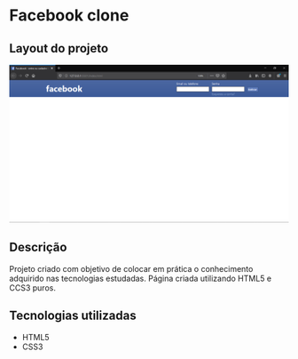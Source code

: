 # Facebook clone

## Layout do projeto

<p align="center">
<img src="https://github.com/gustavobgt/Facebook-clone/blob/master/images/layout-atual.png" width="650px">
</p>

## Descrição

Projeto criado com objetivo de colocar em prática o conhecimento adquirido nas tecnologias estudadas. Página criada utilizando HTML5 e CCS3 puros. 
## Tecnologias utilizadas

* HTML5
* CSS3
